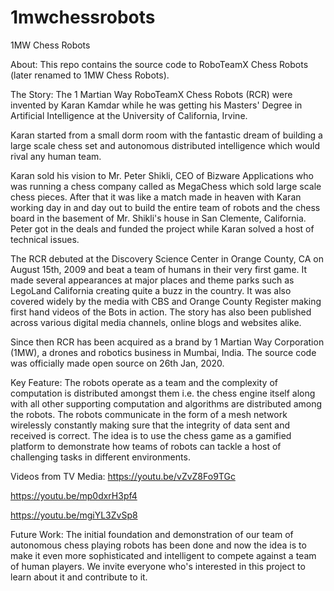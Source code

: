 # 1mwchessrobots
1MW Chess Robots

About:
This repo contains the source code to RoboTeamX Chess Robots (later renamed to 1MW Chess Robots).

The Story:
The 1 Martian Way RoboTeamX Chess Robots (RCR) were invented by Karan Kamdar while he was getting his Masters' Degree in Artificial Intelligence at the University of California, Irvine. 

Karan started from a small dorm room with the fantastic dream of building a large scale chess set and autonomous distributed intelligence which would rival any human team.

Karan sold his vision to Mr. Peter Shikli, CEO of Bizware Applications who was running a chess company called as MegaChess which sold large scale chess pieces. After that it was like a match made in heaven with Karan working day in and day out to build the entire team of robots and the chess board in the basement of Mr. Shikli's house in San Clemente, California. Peter got in the deals and funded the project while Karan solved a host of technical issues. 

The RCR debuted at the Discovery Science Center in Orange County, CA on August 15th, 2009 and beat a team of humans in their very first game. It made several appearances at major places and theme parks such as LegoLand California creating quite a buzz in the country. It was also covered widely by the media with CBS and Orange County Register making first hand videos of the Bots in action. The story has also been published across various digital media channels, online blogs and websites alike.

Since then RCR has been acquired as a brand by 1 Martian Way Corporation (1MW), a drones and robotics business in Mumbai, India. 
The source code was officially made open source on 26th Jan, 2020.

Key Feature:
The robots operate as a team and the complexity of computation is distributed amongst them i.e. the chess engine itself along with all other supporting computation and algorithms are distributed among the robots. The robots communicate in the form of a mesh network wirelessly constantly making sure that the integrity of data sent and received is correct. The idea is to use the chess game as a gamified platform to demonstrate how teams of robots can tackle a host of challenging tasks in different environments.

Videos from TV Media:
https://youtu.be/vZvZ8Fo9TGc

https://youtu.be/mp0dxrH3pf4

https://youtu.be/mgiYL3ZvSp8

Future Work:
The initial foundation and demonstration of our team of autonomous chess playing robots has been done and now the idea is to make it even more sophisticated and intelligent to compete against a team of human players.
We invite everyone who's interested in this project to learn about it and contribute to it.
